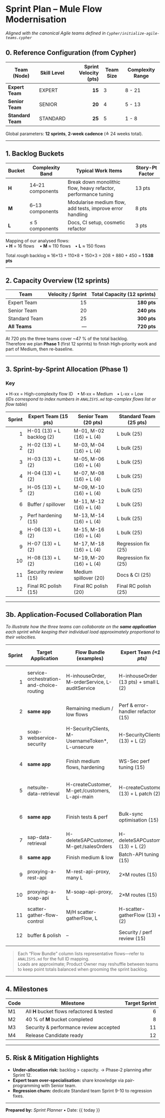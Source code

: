 # Sprint Plan – Mule Flow Modernisation  
*Aligned with the canonical Agile teams defined in `Cypher/initialize-agile-teams.cypher`*

## 0. Reference Configuration (from Cypher)
| Team (Node) | Skill Level | Sprint Velocity (pts) | Team Size | Complexity Range |
|-------------|-------------|----------------------:|-----------|------------------|
| **Expert Team** | EXPERT   | **15** | 3 | 8 - 21 |
| **Senior Team** | SENIOR   | **20** | 4 | 5 - 13 |
| **Standard Team** | STANDARD | **25** | 5 | 1 - 8 |

Global parameters: **12 sprints**, **2-week cadence** (≙ 24 weeks total).

---

## 1. Backlog Buckets
| Bucket | Complexity Band | Typical Work Items | Story-Pt Factor |
|--------|-----------------|--------------------|-----------------|
| **H** | 14–21 components | Break down monolithic flow, heavy refactor, performance tuning | 13 pts |
| **M** | 6–13 components  | Modularise medium flow, add tests, improve error handling | 8 pts |
| **L** | ≤ 5 components   | Docs, CI setup, cosmetic refactor | 3 pts |

Mapping of our analysed flows:  
• **H** = 16 flows  • **M** ≈ 110 flows • **L** ≈ 150 flows

Total *rough* backlog ≈ 16×13 + 110×8 + 150×3 = 208 + 880 + 450 = **1 538 pts**

---

## 2. Capacity Overview (12 sprints)
| Team | Velocity / Sprint | Total Capacity (12 sprints) |
|------|------------------:|-----------------------------:|
| Expert Team | 15 | **180 pts** |
| Senior Team | 20 | **240 pts** |
| Standard Team | 25 | **300 pts** |
| **All Teams** | — | **720 pts** |

At 720 pts the three teams cover ~47 % of the total backlog.  
Therefore we plan **Phase 1** (first 12 sprints) to finish High-priority work and part of Medium, then re-baseline.

---

## 3. Sprint-by-Sprint Allocation (Phase 1)
### Key
• H-xx = High-complexity flow ID • M-xx = Medium • L-xx = Low   
(*IDs correspond to index numbers in `ANALISYS.md` top-complex flows list or flow table*)

| Sprint | Expert Team (15 pts) | Senior Team (20 pts) | Standard Team (25 pts) |
|-------:|----------------------|----------------------|-------------------------|
| 1 | H-01 (13) + L backlog (2) | M-01, M-02 (16) + L (4) | L bulk (25) |
| 2 | H-02 (13) + L (2) | M-03, M-04 (16) + L (4) | L bulk (25) |
| 3 | H-03 (13) + L (2) | M-05, M-06 (16) + L (4) | L bulk (25) |
| 4 | H-04 (13) + L (2) | M-07, M-08 (16) + L (4) | L bulk (25) |
| 5 | H-05 (13) + L (2) | M-09, M-10 (16) + L (4) | L bulk (25) |
| 6 | Buffer / spillover | M-11, M-12 (16) + L (4) | L bulk (25) |
| 7 | Perf hardening (15) | M-13, M-14 (16) + L (4) | L bulk (25) |
| 8 | H-06 (13) + L (2) | M-15, M-16 (16) + L (4) | L bulk (25) |
| 9 | H-07 (13) + L (2) | M-17, M-18 (16) + L (4) | Regression fix (25) |
|10 | H-08 (13) + L (2) | M-19, M-20 (16) + L (4) | Regression fix (25) |
|11 | Security review (15) | Medium spillover (20) | Docs & CI (25) |
|12 | Final RC polish (15) | Final RC polish (20) | Final RC polish (25) |

---

## 3b. Application-Focused Collaboration Plan  
_To illustrate how the three teams can collaborate on the **same application** each sprint while keeping their individual load approximately proportional to their velocities._

| Sprint | Target Application | Flow Bundle (examples) | Expert Team  *(≈15 pts)* | Senior Team *(≈20 pts)* | Standard Team *(≈25 pts)* |
|-------:|-------------------|------------------------|--------------------------|--------------------------|----------------------------|
| 1 | service-orchestration-and-choice-routing | H-inhouseOrder, M-orderService, L-auditService | H-inhouseOrder (13 pts) + small L (2) | M-orderService (8) + 3×M sub-flows (12) | Remaining L flows (≈25) |
| 2 | **same app** | Remaining medium / low flows | Perf & error-handler refactor (15) | Choice router patterns (20) | Bulk unit tests & docs (25) |
| 3 | soap-webservice-security | H-SecurityClients, M-UsernameToken*, L-unsecure | H-SecurityClients (13) + L (2) | 2×M token sub-flows (16) + L fixes (4) | Remaining L flows + docs (25) |
| 4 | **same app** | Finish medium flows, hardening | WS-Sec perf tuning (15) | Add WS-Policy examples (20) | Regression automation (25) |
| 5 | netsuite-data-retrieval | H-createCustomer, M-get:/customers, L-api-main | H-createCustomer (13) + L patch (2) | 2×M endpoints (16) + L (4) | Remaining L flows + env scripts (25) |
| 6 | **same app** | Finish tests & perf | Bulk-sync optimisation (15) | Error mapping & retry logic (20) | MUnit coverage (25) |
| 7 | sap-data-retrieval | H-deleteSAPCustomer, M-get:/salesOrders | H-deleteSAPCustomer (13) + L (2) | 2×M endpoints (16) + L (4) | Remaining L flows (25) |
| 8 | **same app** | Finish medium & low | Batch-API tuning (15) | WS-Adapter configs (20) | Docs + CI (25) |
| 9 | proxying-a-rest-api | M-rest-api-proxy, many L | 2×M routes (15) | 1×M + L mix (20) | Remaining L flows (25) |
|10 | proxying-a-soap-api | M-soap-api-proxy, L | 2×M routes (15) | 1×M + L mix (20) | Remaining L flows (25) |
|11 | scatter-gather-flow-control | M/H scatter-gatherFlow, L | H-scatter-gatherFlow (13) + L (2) | 2×M helpers (16) + L | Regression docs/tests (25) |
|12 | buffer & polish | – | Security / perf review (15) | Remaining M spillover (20) | Docs, CI, release notes (25) |

> Each “Flow Bundle” column lists representative flows—refer to `ANALISYS.md` for the full ID mapping.  
> Loads are approximate; Product Owner may reshuffle between teams to keep point totals balanced when grooming the sprint backlog.

---

## 4. Milestones
| Code | Milestone | Target Sprint |
|------|-----------|--------------:|
| M1 | All **H** bucket flows refactored & tested | 6 |
| M2 | 40 % of **M** bucket completed | 8 |
| M3 | Security & performance review accepted | 11 |
| M4 | Release Candidate ready | 12 |

---

## 5. Risk & Mitigation Highlights
* **Under-allocation risk:** backlog > capacity. → Phase-2 planning after Sprint 12.  
* **Expert team over-specialisation:** share knowledge via pair-programming with Senior team.  
* **Regression churn:** dedicate Standard team Sprint 9-10 to regression fixes.

---

**Prepared by:** _Sprint Planner_ • Date: {{ today }} 